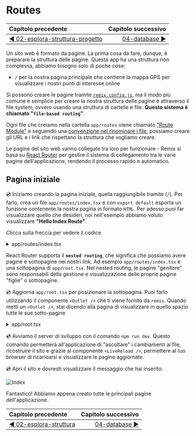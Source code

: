 # Routes

| Capitolo precedente  | Capitolo successivo     |
| :--------------- | ---------------: |
| [◀︎ 02-esplora-struttura-progetto](../02-esplora-struttura-progetto)| [04-database ▶︎](../04-database) |


Un sito web è formato da pagine. La prima cosa da fare, dunque, è preparare la struttura delle pagine. Questa app ha una struttura non complessa, abbiamo bisogno solo di poche cose:

* `/` per la nostra pagina principale che contiene la mappa GPS per visualizzare i nostri punti di interesse online

Si possono creare le pagine tramite [`remix.config.js`](https://remix.run/docs/en/v1.3.2-pre.0/api/conventions#remixconfigjs), ma il modo più comune e semplice per creare la nostra struttura delle pagine è attraverso il file system, ovvero usando una struttura di cartelle e file. **Questo sistema è chiamato "`file-based routing`"**.

Ogni file che creiamo nella cartella `app/routes` viene chiamato ["Route Module"](https://remix.run/docs/en/v1.3.2-pre.0/api/conventions#route-module-api) e seguendo una [convenzione nel rinominare i file](https://remix.run/docs/en/v1.3.2-pre.0/api/conventions#file-name-conventions), possiamo creare gli URL e i link che rispettano la struttura che vogliamo creare. 

Le pagine del sito web vanno collegate tra loro per funzionare - Remix si basa su [React Router](https://reactrouter.com/) per gestire il sistema di collegamento tra le varie pagine dell'applicazione, rendendo il processo rapido e automatico.

## Pagina iniziale

💿 Iniziamo creando la pagina iniziale, quella raggiungibile tramite (`/`). Per farlo, crea un file `app/routes/index.tsx` e con `export default` esporta un funzione contenente la nostra pagina in formato `HTML`. Per adesso puoi far visualizzare quello che desideri, noi nell'esempio abbiamo voluto visualizzare **"Hello Index Route"**.

Clicca sulla freccia per vedere il codice

<details>

<summary>app/routes/index.tsx</summary>

```tsx filename=app/routes/index.tsx
export default function IndexRoute() {
  return <div>Hello Index Route</div>;
}
```

</details>

React Router supporta il **`nested routing`**, che significa che possiamo avere pagine e sottopagine nei nostri link. Ad esempio `app/routes/index.tsx` è una sottopagina di `app/root.tsx`. Nel nested routing, le pagine "genitore" sono responsabili della gestione e visualizzazione delle proprie pagine "figlie" o sottopagine.

💿 Aggiorna `app/root.tsx` per posizionare la sottopagina. Puoi farlo utilizzando il componente `<Outlet />` che ti viene fornito da `remix`. Quando metti un `<Outlet />`, stai dicendo alla pagina di visualizzare in quello spazio tutte le sue sotto-pagine

<details>

<summary>app/root.tsx</summary>

```tsx filename=app/root.tsx lines=[1,11]
import { LiveReload, Outlet } from "remix";

export default function App() {
  return (
    <html lang="en">
      <head>
        <meta charSet="utf-8" />
        <title>Twixmap</title>
      </head>
      <body>
        <Outlet />
        <LiveReload />
      </body>
    </html>
  );
}
```

</details>

💿 Avviamo il server di sviluppo con il comando `npm run dev`. Questo comando permetterà all'applicazione di "ascoltare" i cambiamenti ai file, ricostruire il sito e grazie al componente `<LiveReload />`, permettere al tuo browser di ricaricarsi e visualizzare le pagine aggiornate.

💿 Apri il sito e dovresti visualizzare il messaggio che hai inserito:

![Index](/assets/03/hello-world.png)

Fantastico! Abbiamo appena creato tutte le principali pagine dell'applicazione.

| Capitolo precedente  | Capitolo successivo     |
| :--------------- | ---------------: |
| [◀︎ 02-esplora-struttura](../02-esplora-struttura)| [04-database ▶︎](../04-database) |